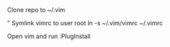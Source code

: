 Clone repo to ~/.vim

" Symlink vimrc to user root
ln -s ~/.vim/vimrc ~/.vimrc

Open vim and run :PlugInstall
